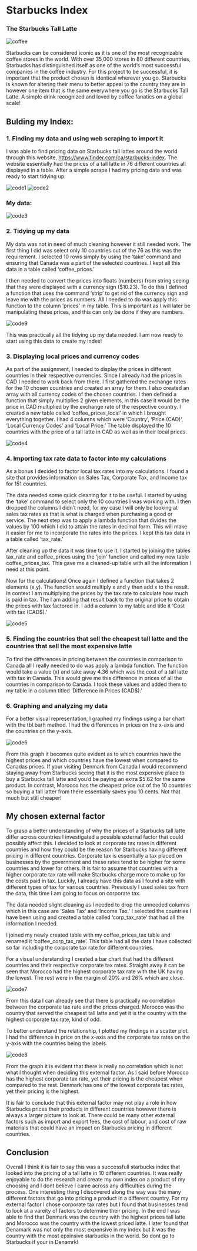 # Starbucks Index

### The Starbucks Tall Latte

![coffee](starbucks.jpeg "Starbucks Coffee")

Starbucks can be considered iconic as it is one of the most recognizable coffee stores in the world. With over 35,000 stores in 80 different countries, Starbucks has distinguished itself as one of the world’s most successful companies in the coffee industry. For this project to be successful, it is important that the product chosen is identical wherever you go. Starbucks is known for altering their menu to better appeal to the country they are in however one item that is the same everywhere you go is the Starbucks Tall Latte. A simple drink recognized and loved by coffee fanatics on a global scale!


## Bulding my Index:

### 1. Finding my data and using web scraping to import it

I was able to find pricing data on Starbucks tall lattes around the world through this website, https://www.finder.com/ca/starbucks-index. The website essentially had the prices of a tall latte in 76 different countries all displayed in a table. After a simple scrape I had my pricing data and was ready to start tidying up.

![code1](code1.png "Code used for web scraping")
![code2](code2.png "Code used for web scraping")

### My data:
![code3](code3.png "My table")


### 2. Tidying up my data

My data was not in need of much cleaning however it still needed work. The first thing I did was select only 10 countries out of the 76 as this was the requirement. I selected 10 rows simply by using the ‘take’ command and ensuring that Canada was a part of the selected countries. I kept all this data in a table called ‘coffee_prices.’

I then needed to convert the prices into floats (numbers) from string seeing that they were displayed with a currency sign ($10.23). To do this I defined a function that uses the command ‘strip’ to get rid of the currency sign and leave me with the prices as numbers. All I needed to do was apply this function to the column ‘prices’ in my table. This is important as I will later be manipulating these prices, and this can only be done if they are numbers. 

![code9](code9.png "Code used for stripping data")

This was practically all the tidying up my data needed. I am now ready to start using this data to create my index!


### 3. Displaying local prices and currency codes

As part of the assignment, I needed to display the prices in different countries in their respective currencies. Since I already had the prices in CAD I needed to work back from there. I first gathered the exchange rates for the 10 chosen countries and created an array for them. I also created an array with all currency codes of the chosen countries. I then defined a function that simply multiplies 2 given elements, in this case it would be the price in CAD multiplied by the exchange rate of the respective country. I created a new table called ‘coffee_prices_local’ in which I brought everything together. I had 4 columns which were ‘Country’, ‘Price (CAD)’, ‘Local Currency Codes’ and ‘Local Price.’ The table displayed the 10 countries with the price of a tall latte in CAD as well as in their local prices.

![code4](code4.png "Code used for price conversions")

### 4. Importing tax rate data to factor into my calculations

As a bonus I decided to factor local tax rates into my calculations. I found a site that provides information on Sales Tax, Corporate Tax, and Income tax for 151 countries. 

The data needed some quick cleaning for it to be useful. I started by using the ‘take’ command to select only the 10 countries I was working with. I then dropped the columns I didn’t need, for my case I will only be looking at sales tax rates as that is what is charged when purchasing a good or service. The next step was to apply a lambda function that divides the values by 100 which I did to attain the rates in decimal form. This will make it easier for me to incorporate the rates into the prices. I kept this tax data in a table called ‘tax_rate.’

After cleaning up the data it was time to use it. I started by joining the tables tax_rate and coffee_prices using the ‘join’ function and called my new table coffee_prices_tax. This gave me a cleaned-up table with all the information I need at this point. 

Now for the calculations! Once again I defined a function that takes 2 elements (x,y). The function would multiply x and y then add x to the result. In context I am multiplying the prices by the tax rate to calculate how much is paid in tax. The I am adding that result back to the original price to obtain the prices with tax factored in. I add a column to my table and title it ‘Cost with tax (CAD$).'


![code5](code5.png "Table with tax rates factored in")


### 5. Finding the countries that sell the cheapest tall latte and the countries that sell the most expensive latte

To find the differences in pricing between the countries in comparison to Canada all I really needed to do was apply a lambda function. The function would take a value (x) and take away 4.36 which was the cost of a tall latte with tax in Canada. This would give me this difference in prices of all the countries in comparison to Canada. I took these values and added them to my table in a column titled ‘Difference in Prices (CAD$).'


### 6. Graphing and analyzing my data

For a better visual representation, I graphed my findings using a bar chart with the tbl.barh method. I had the differences in prices on the x-axis and the countries on the y-axis. 

![code6](code6.png "Graph")

From this graph it becomes quite evident as to which countries have the highest prices and which countries have the lowest when compared to Canadas prices. If your visiting Denmark from Canada I would recommend staying away from Starbucks seeing that it is the most expensive place to buy a Starbucks tall latte and you’d be paying an extra $5.62 for the same product. In contrast, Morocco has the cheapest price out of the 10 countries so buying a tall latter from there essentially saves you 10 cents. Not that much but still cheaper!


## My chosen external factor

To grasp a better understanding of why the prices of a Starbucks tall latte differ across countries I investigated a possible external factor that could possibly affect this. I decided to look at corporate tax rates in different countries and how they could be the reason for Starbucks having different pricing in different countries. Corporate tax is essentially a tax placed on businesses by the government and these rates tend to be higher for some countries and lower for others. It is fair to assume that countries with a higher corporate tax rate will make Starbucks charge more to make up for the costs paid in tax. Luckily, I already have this data as I found a site with different types of tax for various countries. Previously I used sales tax from the data, this time I am going to focus on corporate tax. 

The data needed slight cleaning as I needed to drop the unneeded columns which in this case are ‘Sales Tax’ and ‘Income Tax.’ I selected the countries I have been using and created a table called ‘corp_tax_rate’ that had all the information I needed. 

I joined my newly created table with my coffee_prices_tax table and renamed it ‘coffee_corp_tax_rate’. This table had all the data I have collected so far including the corporate tax rate for different countries. 

For a visual understanding I created a bar chart that had the different countries and their respective corporate tax rates. Straight away it can be seen that Morocco had the highest corporate tax rate with the UK having the lowest. The rest were in the margin of 20% and 26% which are close. 

![code7](code7.png "Corporate tax rates")

From this data I can already see that there is practically no correlation between the corporate tax rate and the prices charged. Morocco was the country that served the cheapest tall latte and yet it is the country with the highest corporate tax rate, kind of odd. 

To better understand the relationship, I plotted my findings in a scatter plot. I had the difference in price on the x-axis and the corporate tax rates on the y-axis with the countries being the labels. 

![code8](code8.png "Scatter plot")

From the graph it is evident that there is really no correlation which is not what I thought when deciding this external factor. As I said before Morocco has the highest corporate tax rate, yet their pricing is the cheapest when compared to the rest. Denmark has one of the lowest corporate tax rates, yet their pricing is the highest. 

It is fair to conclude that this external factor may not play a role in how Starbucks prices their products in different countries however there is always a larger picture to look at. There could be many other external factors such as import and export fees, the cost of labour, and cost of raw materials that could have an impact on Starbucks pricing in different countries. 


## Conclusion

Overall I think it is fair to say this was a successfull starbucks index that looked into the pricing of a tall latte in 10 different countries. It was really enjoyable to do the research and create my own index on a product of my choosing and I dont believe I came across any difficulties during the process. 
One interesting thing I discovered along the way was the many different factors that go into pricing a product in a different country. For my external factor I chose corporate tax rates but I found that businesses tend to look at a vareity of factors to determine their pricing. 
In the end I was able to find that Denmark was the country with the highest prices tall latte and Morocco was the country with the lowest priced latte. I later found that Denamark was not only the most expensive in my index but it was the country with the most epxinsive starbucks in the world. So dont go to Starbucks if your in Denamrk! 


